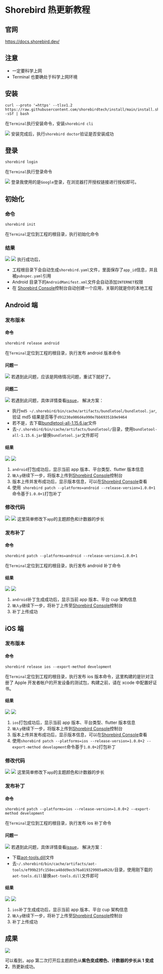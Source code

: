 # Shorebird 热更新教程

## 官网

https://docs.shorebird.dev/

## 注意

- 一定要科学上网
- Terminal 也要确处于科学上网环境

## 安装

```shell
curl --proto '=https' --tlsv1.2 https://raw.githubusercontent.com/shorebirdtech/install/main/install.sh -sSf | bash
```

在`Terminal`执行安装命令，安装`shorebird cli`

![](WX20240616-144745@2x.png)
安装完成后，执行`shorebird doctor`验证是否安装成功

## 登录

```shell
shorebird login
```

在`Terminal`执行登录命令

![](WX20240616-144913@2x.png)
登录我使用的是`Google`登录，在浏览器打开授权链接进行授权即可。

## 初始化

### 命令

```shell
shorebird init
```

在`Terminal`定位到工程的根目录，执行初始化命令

### 结果

![](WX20240616-145017@2x.png)
![](WX20240616-160336@2x.png)
执行成功后，

- 工程根目录下会自动生成`shorebird.yaml`文件，里面保存了`app_id`信息，并且被`pubspec.yaml`引用
- Android 目录下的`AndroidManifest.xml`文件会自动添加`INTERNET`权限
- 在 [Shorebird Console](https://console.shorebird.dev/apps/1ae08317-f6ad-459d-9b42-783bc6694a4c?tab=releases)控制台自动创建一个应用，关联的就是你的本地工程

## Android 端

### 发布版本

#### 命令

```shell
shorebird release android
```

在`Terminal`定位到工程的根目录，执行发布 android 版本命令

#### 问题一

![](WX20240616-161221@2x.png)
若遇到此问题，应该是网络情况问题，重试下就好了。

#### 问题二

![](WX20240616-161236@2x.png)
若遇到此问题，具体详情查看[issue](https://github.com/shorebirdtech/updater/issues/175)， 解决方案：

- 执行`md5 ~/.shorebird/bin/cache/artifacts/bundletool/bundletool.jar`,验证 md5 结果是否等于`d91230a986d4a990e7bb69351b9e9464`
- 若不是，去下载[bundletool-all-1.15.6.jar](https://github.com/google/bundletool/releases/download/1.15.6/bundletool-all-1.15.6.jar)文件
- 去`~/.shorebird/bin/cache/artifacts/bundletool/`目录，使用`bundletool-all-1.15.6.jar`替换`bundletool.jar`文件即可

#### 结果

![](1718527445842.jpg)
![](WX20240616-175639@2x.png)

1. `android`打包成功后，显示当前 app 版本、平台类型、flutter 版本信息
2. `输入y`继续下一步，将版本上传到[Shorebird Console](https://console.shorebird.dev/apps/1ae08317-f6ad-459d-9b42-783bc6694a4c?tab=releases)控制台
3. 版本上传并发布成功后，显示版本信息，可以在[Shorebird Console](https://console.shorebird.dev/apps/1ae08317-f6ad-459d-9b42-783bc6694a4c?tab=releases)查看
4. 使用` shorebird patch --platforms=android --release-version=1.0.0+1`命令基于`1.0.0+1`打包补丁

### 修改代码

![](WX20240616-173057@2x.png)
![](WX20240716-003714@2x.png)
这里简单修改下`app`的主题颜色和计数器的步长

### 发布补丁

#### 命令

```shell
shorebird patch --platforms=android --release-version=1.0.0+1
```

在`Terminal`定位到工程的根目录，执行发布 android 补丁命令

#### 结果

![](WX20240616-170645@2x.png)
![](WX20240616-175751@2x.png)

1. `android`补丁生成成功后，显示当前 app 版本、平台 cup 架构信息
2. `输入y`继续下一步，将补丁上传至[Shorebird Console](https://console.shorebird.dev/)控制台
3. 补丁上传成功

## iOS 端

### 发布版本

#### 命令

```shell
shorebird release ios --export-method development
```

在`Terminal`定位到工程的根目录，执行发布 ios 版本命令，这里构建的是针对注册了 Apple 开发者帐户的开发设备的测试包，构建之前，请在 xcode 中配置好证书。

#### 结果

![](WX20240716-001335@2x.png)
![](WX20240716-001630@2x.png)

1. `ios`打包成功后，显示当前 app 版本、平台类型、flutter 版本信息
2. `输入y`继续下一步，将版本上传到[Shorebird Console](https://console.shorebird.dev/)控制台
3. 版本上传并发布成功后，显示版本信息，可以在[Shorebird Console](https://console.shorebird.dev/)查看
4. 使用`shorebird patch --platforms=ios --release-version=1.0.0+2 --export-method development`命令基于`1.0.0+2`打包补丁

### 修改代码

![](WX20240616-173057@2x.png)
![](WX20240716-003714@2x.png)
这里简单修改下`app`的主题颜色和计数器的步长

### 发布补丁

#### 命令

```shell
shorebird patch --platforms=ios --release-version=1.0.0+2 --export-method development
```

在`Terminal`定位到工程的根目录，执行发布 ios 补丁命令

#### 问题一

![](WX20240716-002643@2x.png)
若遇到此问题，具体详情查看[issue](https://github.com/shorebirdtech/shorebird/issues/1771)， 解决方案：

- 下载[aot-tools.dill](https://storage.googleapis.com/download.shorebird.dev/shorebird/ef99b23fc158eca48dd9ecb76a819329985ad628/aot-tools.dill)文件
- 去`~/.shorebird/bin/cache/artifacts/aot-tools/ef99b23fc158eca48dd9ecb76a819329985ad628/`目录，使用刚下载的`aot-tools.dill`替换`aot-tools.dill`文件即可

#### 结果

![](WX20240716-003402@2x.png)
![](WX20240716-003442@2x.png)

1. `ios`补丁生成成功后，显示当前 app 版本、平台 cup 架构信息
2. `输入y`继续下一步，将补丁上传至[Shorebird Console](https://console.shorebird.dev/)控制台
3. 补丁上传成功

## 成果

![](Screenshot_2024_0616_173818.gif)

可以看到，app 第二次打开后主题颜色从**紫色变成橙色、计数器的步长从 1 变成 2**，热更新成功。
